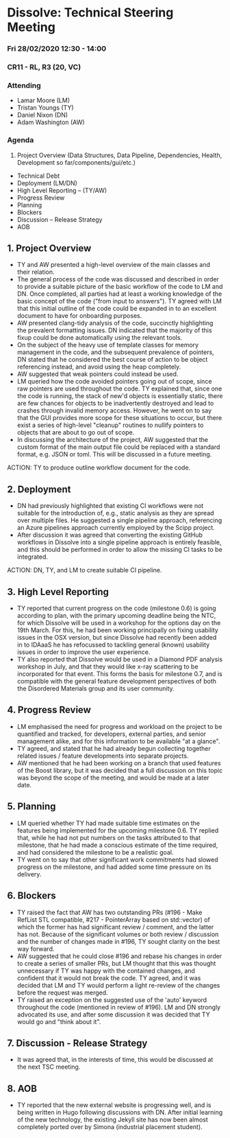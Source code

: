 # Dissolve: Technical Steering Meeting
### Fri 28/02/2020 12:30 - 14:00
### CR11 - RL, R3 (20, VC)

### Attending

- Lamar Moore (LM)
- Tristan Youngs (TY)
- Daniel Nixon (DN)
- Adam Washington (AW)

### Agenda

1. Project Overview (Data Structures, Data Pipeline, Dependencies, Health, Development so far/components/gui/etc.)
  - Technical Debt
- Deployment (LM/DN)
- High Level Reporting – (TY/AW)
- Progress Review
- Planning
- Blockers
- Discussion – Release Strategy
- AOB


## 1. Project Overview

- TY and AW presented a high-level overview of the main classes and their relation.
- The general process of the code was discussed and described in order to provide a suitable picture of the basic workflow of the code to LM and DN. Once completed, all parties had at least a working knowledge of the basic concept of the code ("from input to answers"). TY agreed with LM that this initial outline of the code could be expanded in to an excellent document to have for onboarding purposes.
- AW presented clang-tidy analysis of the code, succinctly highlighting the prevalent formatting issues. DN indicated that the majority of this fixup could be done automatically using the relevant tools.
- On the subject of the heavy use of template classes for memory management in the code, and the subsequent prevalence of pointers, DN stated that he considered the best course of action to be object referencing instead, and avoid using the heap completely.
- AW suggested that weak pointers could instead be used.
- LM queried how the code avoided pointers going out of scope, since raw pointers are used throughout the code. TY explained that, since one the code is running, the stack of new'd objects is essentially static, there are few chances for objects to be inadvertently destroyed and lead to crashes through invalid memory access. However, he went on to say that the GUI provides more scope for these situations to occur, but there exist a series of high-level "cleanup" routines to nullify pointers to objects that are about to go out of scope.
- In discussing the architecture of the project, AW suggested that the custom format of the main output file could be replaced with a standard format, e.g. JSON or toml. This will be discussed in a future meeting.

ACTION: TY to produce outline workflow document for the code.

## 2. Deployment

- DN had previously highlighted that existing CI workflows were not suitable for the introduction of, e.g., static analysis as they are spread over multiple files. He suggested a single pipeline approach, referencing an Azure pipelines approach currently employed by the Scipp project.
- After discussion it was agreed that converting the existing GitHub workflows in Dissolve into a single pipeline approach is entirely feasible, and this should be performed in order to allow the missing CI tasks to be integrated.

ACTION: DN, TY, and LM to create suitable CI pipeline.

## 3. High Level Reporting

- TY reported that current progress on the code (milestone 0.6) is going according to plan, with the primary upcoming deadline being the NTC, for which Dissolve will be used in a workshop for the options day on the 19th March. For this, he had been working principally on fixing usability issues in the OSX version, but since Dissolve had recently been added in to IDAaaS he has refocussed to tackling general (known) usability issues in order to improve the user experience.
- TY also reported that Dissolve would be used in a Diamond PDF analysis workshop in July, and that they would like x-ray scattering to be incorporated for that event. This forms the basis for milestone 0.7, and is compatible with the general feature development perspectives of both the Disordered Materials group and its user community.

## 4. Progress Review

- LM emphasised the need for progress and workload on the project to be quantified and tracked, for developers, external parties, and senior management alike, and for this information to be available "at a glance".
- TY agreed, and stated that he had already begun collecting together related issues / feature developments into separate projects.
- AW mentioned that he had been working on a branch that used features of the Boost library, but it was decided that a full discussion on this topic was beyond the scope of the meeting, and would be made at a later date.

## 5. Planning

- LM queried whether TY had made suitable time estimates on the features being implemented for the upcoming milestone 0.6. TY replied that, while he had not put numbers on the tasks attributed to that milestone, that he had made a conscious estimate of the time required, and had considered the milestone to be a realistic goal.
- TY went on to say that other significant work commitments had slowed progress on the milestone, and had added some time pressure on its delivery.

## 6. Blockers

- TY raised the fact that AW has two outstanding PRs (#196 - Make RefList STL compatible, #217 - PointerArray based on std::vector) of which the former has had significant review / comment, and the latter has not. Because of the significant volumes or both review / discussion and the number of changes made in #196, TY sought clarity on the best way forward.
- AW suggested that he could close #196 and rebase his changes in order to create a series of smaller PRs, but LM thought that this was thought unnecessary if TY was happy with the contained changes, and confident that it would not break the code. TY agreed, and it was decided that LM and TY would perform a light re-review of the changes before the request was merged.
- TY raised an exception on the suggested use of the 'auto' keyword throughout the code (mentioned in review of #196). LM and DN strongly advocated its use, and after some discussion it was decided that TY would go and "think about it". 

## 7. Discussion - Release Strategy

- It was agreed that, in the interests of time, this would be discussed at the next TSC meeting.

## 8. AOB

- TY reported that the new external website is progressing well, and is being written in Hugo following discussions with DN. After initial learning of the new technology, the existing Jekyll site has now been almost completely ported over by Simona (industrial placement student).
